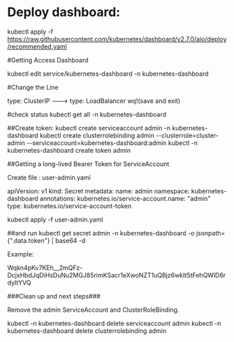 # Deploy dashboard:

  kubectl apply -f https://raw.githubusercontent.com/kubernetes/dashboard/v2.7.0/aio/deploy/recommended.yaml

#Getting Access Dashboard

  kubectl edit service/kubernetes-dashboard -n kubernetes-dashboard

#Change the Line

type: ClusterIP ---> type: LoadBalancer  wq!(save and exit)

#check status
  kubectl get all -n kubernetes-dashboard

##Create token:
  kubectl create serviceaccount admin -n kubernetes-dashboard
  kubectl create clusterrolebinding admin --clusterrole=cluster-admin --serviceaccount=kubernetes-dashboard:admin
  kubectl -n kubernetes-dashboard create token admin

##Getting a long-lived Bearer Token for ServiceAccount

Create file : user-admin.yaml

  apiVersion: v1
  kind: Secret
  metadata:
    name: admin
    namespace: kubernetes-dashboard
    annotations:
      kubernetes.io/service-account.name: "admin"   
  type: kubernetes.io/service-account-token

kubectl apply -f user-admin.yaml

##and run 
  kubectl get secret admin -n kubernetes-dashboard -o jsonpath={".data.token"} | base64 -d

Example:

Wqkn4pKv7KEh__2mQFz-DcjxHbdJqDiHsDuNu2MGJ85rimKSacr1eXwoNZT1uQBjz6wkIt5tFehQWlD6rdyItYVQ


###Clean up and next steps###

Remove the admin ServiceAccount and ClusterRoleBinding.

  kubectl -n kubernetes-dashboard delete serviceaccount admin
  kubectl -n kubernetes-dashboard delete clusterrolebinding admin
